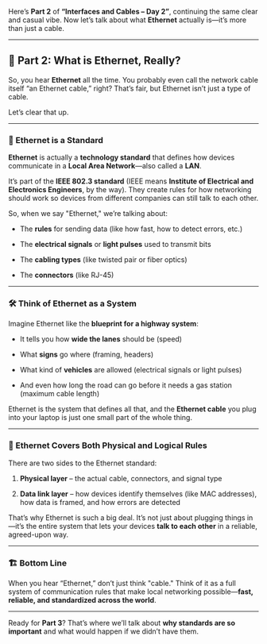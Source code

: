 Here’s **Part 2** of **“Interfaces and Cables – Day 2”**, continuing the same clear and casual vibe. Now let’s talk about what **Ethernet** actually is—it’s more than just a cable.

---

## 🧵 Part 2: What is Ethernet, Really?

So, you hear **Ethernet** all the time. You probably even call the network cable itself “an Ethernet cable,” right? That’s fair, but Ethernet isn’t just a type of cable.

Let’s clear that up.

---

### 🧠 Ethernet is a Standard

**Ethernet** is actually a **technology standard** that defines how devices communicate in a **Local Area Network**—also called a **LAN**.

It’s part of the **IEEE 802.3 standard** (IEEE means **Institute of Electrical and Electronics Engineers**, by the way). They create rules for how networking should work so devices from different companies can still talk to each other.

So, when we say "Ethernet," we’re talking about:

- The **rules** for sending data (like how fast, how to detect errors, etc.)
    
- The **electrical signals** or **light pulses** used to transmit bits
    
- The **cabling types** (like twisted pair or fiber optics)
    
- The **connectors** (like RJ-45)
    

---

### 🛠️ Think of Ethernet as a System

Imagine Ethernet like the **blueprint for a highway system**:

- It tells you how **wide the lanes** should be (speed)
    
- What **signs** go where (framing, headers)
    
- What kind of **vehicles** are allowed (electrical signals or light pulses)
    
- And even how long the road can go before it needs a gas station (maximum cable length)
    

Ethernet is the system that defines all that, and the **Ethernet cable** you plug into your laptop is just one small part of the whole thing.

---

### 🧬 Ethernet Covers Both Physical and Logical Rules

There are two sides to the Ethernet standard:

1. **Physical layer** – the actual cable, connectors, and signal type
    
2. **Data link layer** – how devices identify themselves (like MAC addresses), how data is framed, and how errors are detected
    

That’s why Ethernet is such a big deal. It’s not just about plugging things in—it’s the entire system that lets your devices **talk to each other** in a reliable, agreed-upon way.

---

### 🏗️ Bottom Line

When you hear “Ethernet,” don’t just think "cable." Think of it as a full system of communication rules that make local networking possible—**fast, reliable, and standardized across the world**.

---

Ready for **Part 3**? That’s where we’ll talk about **why standards are so important** and what would happen if we didn’t have them.